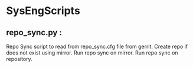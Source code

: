 # SysEngScripts

## repo_sync.py :

Repo Sync script to read from repo_sync.cfg file from gerrit. 
Create repo if does not exist using mirror.
Run repo sync on mirror.
Run repo sync on repository.

